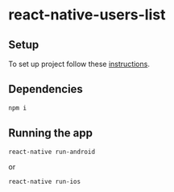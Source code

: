 # react-native-users-list

## Setup

To set up project follow these [instructions](https://facebook.github.io/react-native/docs/getting-started).

## Dependencies

```bash
npm i
```

## Running the app

```bash
react-native run-android
```

or

```bash
react-native run-ios
```
